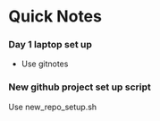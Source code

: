 # Quick Notes

### Day 1 laptop set up
* Use gitnotes

### New github project set up script
Use new_repo_setup.sh
